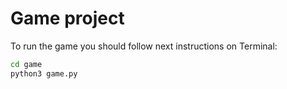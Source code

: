 # Game project

To run the game you should follow next instructions on Terminal:
```sh
cd game
python3 game.py
```
